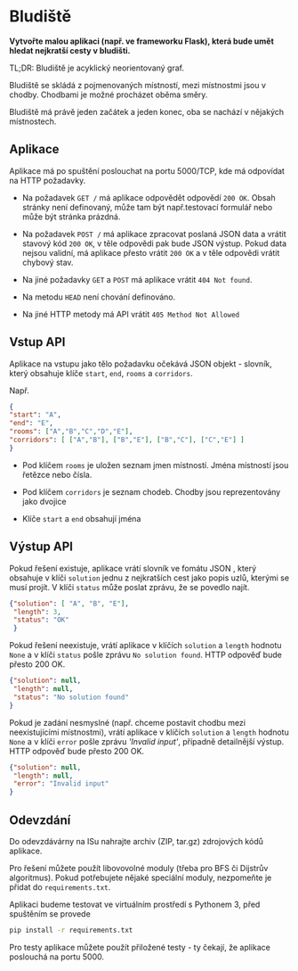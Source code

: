 
# Bludiště

**Vytvořte malou  aplikaci (např. ve frameworku Flask), která 
bude umět hledat nejkratší cesty v bludišti.**

TL;DR: Bludiště je acyklický neorientovaný graf. 

Bludiště se skládá z pojmenovaných místností, mezi místnostmi jsou v 
chodby. Chodbami je možné procházet oběma směry. 
 
Bludiště má právě jeden začátek a jeden konec, oba se nachází v nějakých 
místnostech.

## Aplikace

Aplikace má po spuštění poslouchat na portu 5000/TCP, kde má odpovídat na 
HTTP požadavky.

* Na požadavek `GET /` má aplikace odpovědět odpovědí `200 OK`. 
Obsah stránky není definovaný, může tam být např.testovací formulář
nebo může být stránka prázdná.

* Na požadavek `POST /` má aplikace zpracovat poslaná JSON data a vrátit stavový 
kód `200 OK`, v těle odpovědi pak bude JSON výstup. Pokud data nejsou validní, má aplikace 
přesto vrátit `200 OK` a v těle odpovědi vrátit chybový stav.

* Na jiné požadavky `GET` a `POST` má aplikace vrátit `404 Not found`.

* Na metodu `HEAD` není chování definováno.

* Na jiné HTTP metody má API vrátit `405 Method Not Allowed`

## Vstup API

Aplikace na vstupu jako tělo požadavku očekává JSON objekt - 
slovník, který obsahuje klíče `start`, `end`, `rooms` a `corridors`.

Např.

```json
{
"start": "A",
"end": "E",
"rooms": ["A","B","C","D","E"],
"corridors": [ ["A","B"], ["B","E"], ["B","C"], ["C","E"] ]
}
```

  * Pod klíčem `rooms` je uložen seznam jmen místností. Jména místností jsou
  řetězce nebo čísla.
  
  * Pod klíčem `corridors` je seznam chodeb. Chodby jsou reprezentovány jako
  dvojice
  
  * Klíče `start` a `end` obsahují jména
  
## Výstup API

Pokud řešení existuje, aplikace vrátí slovník ve fomátu JSON , který obsahuje
v klíči `solution` jednu z nejkratších cest jako popis uzlů, kterými se 
musí projít. V klíči `status` může poslat zprávu, že se povedlo najít.  

```json
{"solution": [ "A", "B", "E"],
 "length": 3,
 "status": "OK"
 }
```

Pokud řešení neexistuje, vrátí aplikace v klíčích `solution` a `length`
hodnotu `None` a v klíči `status` pošle zprávu `No solution found`. 
HTTP odpověď bude přesto 200 OK.

```json
{"solution": null,
 "length": null,
 "status": "No solution found" 
}
```

Pokud je zadání nesmyslné (např. chceme postavit chodbu mezi 
neexistujícími místnostmi), vrátí aplikace v klíčích `solution` a `length` hodnotu `None` a 
v klíči `error` pošle zprávu *'Invalid input'*, případně detailnější 
výstup. HTTP odpověď bude přesto 200 OK.

```json
{"solution": null,
 "length": null,
 "error": "Invalid input" 
}
```

<!---

## Ukázkové řešení

Ukázkové řešené běží třeba na https://pv248.toaster.cz (HTTPS na 443), 
Vaše aplikace by ale měla poslouchat na http://localhost:5000/

-->

## Odevzdání

Do odevzdávárny na ISu nahrajte archiv (ZIP, tar.gz) zdrojových kódů 
aplikace. 

Pro řešení můžete použít libovovolné moduly (třeba pro BFS či 
Dijstrův algoritmus).  Pokud potřebujete nějaké speciální
moduly, nezpomeňte je přidat do `requirements.txt`.

Aplikaci budeme testovat ve virtuálním prostředí s Pythonem 3, před 
spuštěním se provede 

```bash
pip install -r requirements.txt
```   

Pro testy aplikace můžete použít přiložené testy - ty čekají, že 
aplikace poslouchá na portu 5000. 